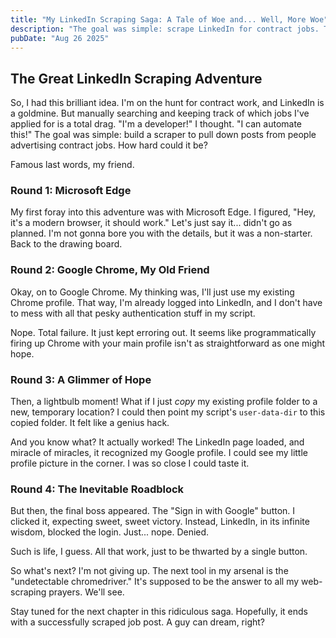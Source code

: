 ```yaml
---
title: "My LinkedIn Scraping Saga: A Tale of Woe and... Well, More Woe"
description: "The goal was simple: scrape LinkedIn for contract jobs. The execution? Not so much. A story of browsers, profiles, and blocked buttons."
pubDate: "Aug 26 2025"
---
```


## The Great LinkedIn Scraping Adventure

So, I had this brilliant idea. I'm on the hunt for contract work, and LinkedIn is a goldmine. But manually searching and keeping track of which jobs I've applied for is a total drag. "I'm a developer!" I thought. "I can automate this!" The goal was simple: build a scraper to pull down posts from people advertising contract jobs. How hard could it be?

Famous last words, my friend.

### Round 1: Microsoft Edge

My first foray into this adventure was with Microsoft Edge. I figured, "Hey, it's a modern browser, it should work." Let's just say it... didn't go as planned. I'm not gonna bore you with the details, but it was a non-starter. Back to the drawing board.

### Round 2: Google Chrome, My Old Friend

Okay, on to Google Chrome. My thinking was, I'll just use my existing Chrome profile. That way, I'm already logged into LinkedIn, and I don't have to mess with all that pesky authentication stuff in my script.

Nope. Total failure. It just kept erroring out. It seems like programmatically firing up Chrome with your main profile isn't as straightforward as one might hope.

### Round 3: A Glimmer of Hope

Then, a lightbulb moment! What if I just *copy* my existing profile folder to a new, temporary location? I could then point my script's `user-data-dir` to this copied folder. It felt like a genius hack.

And you know what? It actually worked! The LinkedIn page loaded, and miracle of miracles, it recognized my Google profile. I could see my little profile picture in the corner. I was so close I could taste it.

### Round 4: The Inevitable Roadblock

But then, the final boss appeared. The "Sign in with Google" button. I clicked it, expecting sweet, sweet victory. Instead, LinkedIn, in its infinite wisdom, blocked the login. Just... nope. Denied.

Such is life, I guess. All that work, just to be thwarted by a single button.

So what's next? I'm not giving up. The next tool in my arsenal is the "undetectable chromedriver." It's supposed to be the answer to all my web-scraping prayers. We'll see.

Stay tuned for the next chapter in this ridiculous saga. Hopefully, it ends with a successfully scraped job post. A guy can dream, right?
